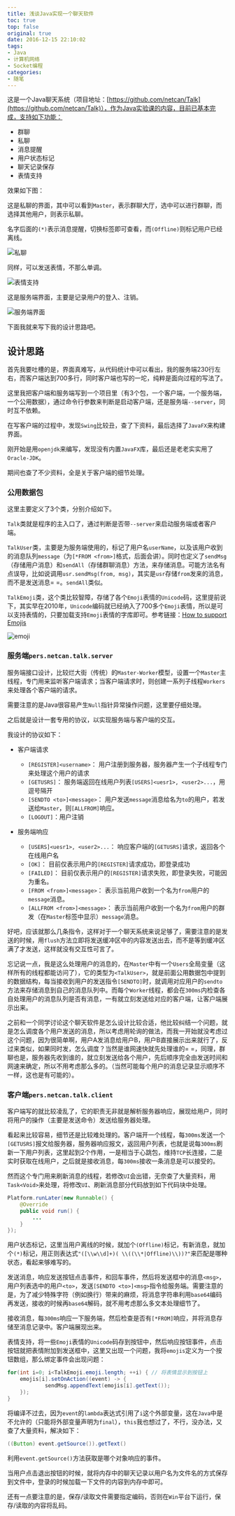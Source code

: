 ```yaml
---
title: 浅谈Java实现一个聊天软件
toc: true
top: false
original: true
date: 2016-12-15 22:10:02
tags:
- Java
- 计算机网络
- Socket编程
categories:
- 随笔
---
```


这是一个Java聊天系统（项目地址：[https://github.com/netcan/Talk](https://github.com/netcan/Talk)），作为Java实验课的内容，目前已基本完成，支持如下功能：
* 群聊
* 私聊
* 消息提醒
* 用户状态标记
* 聊天记录保存
* 表情支持

<!--more-->
效果如下图：

这是私聊的界面，其中可以看到`Master`，表示群聊大厅，选中可以进行群聊，而选择其他用户，则表示私聊。

名字后面的`(*)`表示消息提醒，切换标签即可查看，而`(Offline)`则标记用户已经离线。

![私聊](https://raw.githubusercontent.com/netcan/Talk/master/images/Screenshot%20from%202016-12-15%2020-22-33.png)

同样，可以发送表情，不那么单调。

![表情支持](https://raw.githubusercontent.com/netcan/Talk/master/images/Screenshot%20from%202016-12-15%2020-24-53.png)

这是服务端界面，主要是记录用户的登入、注销。

![服务端界面](https://raw.githubusercontent.com/netcan/Talk/master/images/Screenshot%20from%202016-12-15%2020-49-07.png)

下面我就来写下我的设计思路吧。

## 设计思路
首先我要吐槽的是，界面真难写，从代码统计中可以看出，我的服务端230行左右，而客户端达到700多行，同时客户端也写的一坨，纯粹是面向过程的写法了。

这里我把客户端和服务端写到一个项目里（有3个包，一个客户端，一个服务端，一个公用数据），通过命令行参数来判断是启动客户端，还是服务端`--server`，同时互不依赖。

在写客户端的过程中，发现`Swing`比较丑，查了下资料，最后选择了`JavaFX`来构建界面。

刚开始是用`openjdk`来编写，发现没有内置`JavaFX`库，最后还是老老实实用了`Oracle-JDK`。

期间也查了不少资料，全是关于客户端的细节处理。

### 公用数据包
这里主要定义了3个类，分别介绍如下。

`Talk`类就是程序的主入口了，通过判断是否带`--server`来启动服务端或者客户端。

`TalkUser`类，主要是为服务端使用的，标记了用户名`userName`，以及该用户收到的消息队列`message`（为`[*FROM <from>]`格式，后面会讲）。同时也定义了`sendMsg`（存储用户消息）和`sendAll`（存储群聊消息）方法，来存储消息。可能方法名有点误导，比如说调用`usr.sendMsg(from, msg)`，其实是`usr`存储`from`发来的消息，而不是发送消息= =。`sendAll`类似。

`TalkEmoji`类，这个类比较智障，存储了各个`Emoji`表情的`Unicode`码，这里提前说下，其实早在2010年，`Unicode`编码就已经纳入了700多个`Emoji`表情，所以是可以支持表情的，只要加载支持`Emoji`表情的字库即可。参考链接：[How to support Emojis](http://www.guigarage.com/2015/01/support-emojis/)

![emoji](https://raw.githubusercontent.com/netcan/Talk/master/images/utf-emoji.png)

### 服务端`pers.netcan.talk.server`
服务端接口设计，比较烂大街（传统）的`Master-Worker`模型，设置一个`Master`主线程，专门用来监听客户端请求；当客户端请求时，则创建一系列子线程`Workers`来处理各个客户端的请求。

需要注意的是Java很容易产生`Null`指针异常操作问题，这里要仔细处理。

之后就是设计一套专用的协议，以实现服务端与客户端的交互。

我设计的协议如下：

- 客户端请求
	- `[REGISTER]<username>`： 用户注册到服务器，服务器产生一个子线程专门来处理这个用户的请求
	- `[GETUSRS]`： 服务端返回在线用户列表`[USERS]<uesr1>, <user2>...`，用逗号隔开
	- `[SENDTO <to>]<message>`： 用户发送`message`消息给名为`to`的用户，若发送给`Master`，则`[ALLFROM]`响应。
	- `[LOGOUT]`：用户注销

- 服务端响应
	- `[USERS]<uesr1>, <user2>...`： 响应客户端的`[GETUSRS]`请求，返回各个在线用户名
	- `[OK]`： 目前仅表示用户的`[REGISTER]`请求成功，即登录成功
	- `[FAILED]`： 目前仅表示用户的`[REGISTER]`请求失败，即登录失败，可能因为重名。
	- `[FROM <from>]<message>`： 表示当前用户收到一个名为`from`用户的`message`消息。
	- `[ALLFROM <from>]<message>`： 表示当前用户收到一个名为`from`用户的群发（在`Master`标签中显示）`message`消息。

好吧，应该就那么几条指令，这样对于一个聊天系统来说足够了，需要注意的是发送的时候，用`flush`方法立即将发送缓冲区中的内容发送出去，而不是等到缓冲区满了才发送，这样就没有交互性可言了。

忘记说一点，我是这么处理用户的消息的，在`Master`中有一个`Users`全局变量（这样所有的线程都能访问了），它的类型为`<TalkUser>`，就是前面公用数据包中提到的数据结构，每当接收到用户的发送指令`[SENDTO]`时，就调用对应用户的`sendto`方法来存储消息到自己的消息队列中。而每个`Worker`线程，都会在`300ms`内检查各自处理用户的消息队列是否有消息，一有就立刻发送给对应的客户端，让客户端展示出来。

之前和一个同学讨论这个聊天软件是怎么设计比较合适，他比较纠结一个问题，就是怎么调度各个用户发送的消息，所以考虑用轮询的做法，而我一开始就没考虑过这个问题，因为很简单啊，用户A发消息给用户B，用户B直接展示出来就行了，反过来类似，如果同时发，怎么调度？当然是谁网速快就先处理谁的= =，同理，群聊也是，服务器先收到谁的，就立刻发送给各个用户，先后顺序完全由发送时间和网速来确定，所以不用考虑那么多的。（当然可能每个用户的消息记录显示顺序不一样，这也是有可能的）。

### 客户端`pers.netcan.talk.client`
客户端写的就比较凌乱了，它的职责无非就是解析服务器响应，展现给用户，同时将用户的操作（主要是发送命令）发送给服务器处理。

看起来比较容易，细节还是比较难处理的。客户端开一个线程，每`300ms`发送一个`[GETUSRS]`报文给服务器，服务器响应报文，返回用户列表，也就是说每`300ms`刷新一下用户列表，这里起到2个作用，一是相当于心跳包，维持`TCP`长连接，二是实时获取在线用户，之后就是接收消息，每`300ms`接收一条消息是可以接受的。

然而这个专门用来刷新消息的线程，若修改`UI`会出错，无奈查了大量资料，用`Task<Void>`来处理，将修改`UI`、刷新消息部分代码放到如下代码块中处理。

```java
Platform.runLater(new Runnable() {
	@Override
	public void run() {
		...
	}
});
```

用户状态标记，这里当用户离线的时候，就加个`(Offline)`标记，有新消息，就加个`(*)`标记，用正则表达式`"([\\w\\d]+)( \\((\\*|Offline)\\))?"`来匹配是哪种状态，看起来够难写的。

发送消息，响应发送按钮点击事件，和回车事件，然后将发送框中的消息`<msg>`，用户列表选中的用户`<to>`，发送`[SENDTO <to>]<msg>`指令给服务端。需要注意的是，为了减少特殊字符（例如换行）带来的麻烦，将消息字符串利用`base64`编码再发送，接收的时候再`base64`解码，就不用考虑那么多文本处理细节了。

接收消息，每`300ms`响应一下服务端，然后检查是否有`[*FROM]`响应，并将消息存储至消息记录中。客户端展现出来。

表情支持，将一些`Emoji`表情的`Unicode`码存到按钮中，然后响应按钮事件，点击按钮就把表情附加到发送框中，这里又出现一个问题，我将`emojis`定义为一个按钮数组，那么绑定事件会出现问题：
```java
for(int i=0; i<TalkEmoji.emoji.length; ++i) { // 将表情显示到按钮上
	emojis[i].setOnAction((event) -> {
			sendMsg.appendText(emojis[i].getText());
	});
}
```

将编译不过去，因为`event`的`lambda`表达式引用了`i`这个外部变量，这在`Java`中是不允许的（只能将外部变量声明为`final`），`this`我也想过了，不行，没办法，又查了大量资料，解决如下：
```java
((Button) event.getSource()).getText()
```

利用`event.getSource()`方法获取是哪个对象响应的事件。

当用户点击退出按钮的时候，就将内存中的聊天记录以用户名为文件名的方式保存到文件中，登录的时候加载一下文件的内容到内存中即可。

还有一点要注意的是，保存/读取文件需要指定编码，否则在`Win`平台下运行，保存/读取的内容将乱码。

